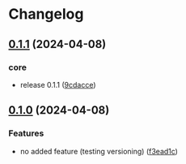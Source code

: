 # Changelog

## [0.1.1](https://github.com/rolanddenis/PolySche/compare/v0.1.0...v0.1.1) (2024-04-08)


### core

* release 0.1.1 ([9cdacce](https://github.com/rolanddenis/PolySche/commit/9cdaccede2e12c9e0ecca45e219d87da312913de))

## [0.1.0](https://github.com/rolanddenis/PolySche/compare/v0.0.1...v0.1.0) (2024-04-08)


### Features

* no added feature (testing versioning) ([f3ead1c](https://github.com/rolanddenis/PolySche/commit/f3ead1c92215aefc80faf20e10cc5f5dafc13a4e))
